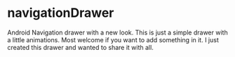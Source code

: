 # navigationDrawer
Android Navigation drawer with a new look.
This is just a simple drawer with a little animations. Most welcome if you want to add something in it.
I just created this drawer and wanted to share it with all.
